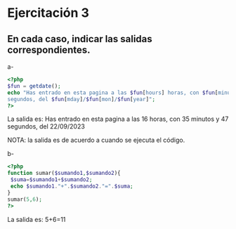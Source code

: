 # Ejercitación 3

## En cada caso, indicar las salidas correspondientes.

a-
```php
<?php
$fun = getdate();
echo "Has entrado en esta pagina a las $fun[hours] horas, con $fun[minutes] minutos y $fun[seconds] 
segundos, del $fun[mday]/$fun[mon]/$fun[year]";
?>
```
La salida es:
Has entrado en esta pagina a las 16 horas, con 35 minutos y 47 segundos, del 22/09/2023

NOTA: la salida es de acuerdo a cuando se ejecuta el código.

b-
```php
<?php
function sumar($sumando1,$sumando2){ 
 $suma=$sumando1+$sumando2; 
 echo $sumando1."+".$sumando2."=".$suma; 
} 
sumar(5,6);
?>
```
La salida es:
5+6=11